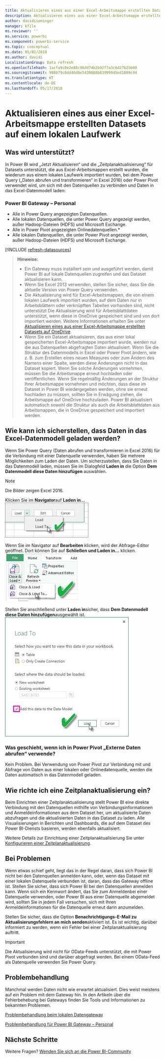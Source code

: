 ```yaml
---
title: Aktualisieren eines aus einer Excel-Arbeitsmappe erstellten Datasets – lokal
description: Aktualisieren eines aus einer Excel-Arbeitsmappe erstellten Datasets auf einem lokalen Laufwerk
author: davidiseminger
manager: kfile
ms.reviewer: ''
ms.service: powerbi
ms.component: powerbi-service
ms.topic: conceptual
ms.date: 05/02/2018
ms.author: davidi
LocalizationGroup: Data refresh
ms.openlocfilehash: 1acfa9c0e2e88c98dd74b2b92f7a3c6d27b25b00
ms.sourcegitcommit: 998b79c0dd46d0e5439888b83999945ed1809c94
ms.translationtype: HT
ms.contentlocale: de-DE
ms.lasthandoff: 05/17/2018
---
```

# <a name="refresh-a-dataset-created-from-an-excel-workbook-on-a-local-drive"></a>Aktualisieren eines aus einer Excel-Arbeitsmappe erstellten Datasets auf einem lokalen Laufwerk
## <a name="whats-supported"></a>Was wird unterstützt?
In Power BI wird „Jetzt Aktualisieren“ und die „Zeitplanaktualisierung“ für Datasets unterstützt, die aus Excel-Arbeitsmappen erstellt wurden, die wiederum aus einem lokalen Laufwerk importiert wurden, bei dem Power Query („Daten abrufen und transformieren“ in Excel 2016) oder Power Pivot verwendet wird, um sich mit den Datenquellen zu verbinden und Daten in das Excel-Datenmodell laden:  

### <a name="power-bi-gateway---personal"></a>Power BI Gateway – Personal
* Alle in Power Query angezeigten Datenquellen.
* Alle lokalen Datenquellen, die unter Power Query angezeigt werden, außer Hadoop-Dateien (HDFS) und Microsoft Exchange.
* Alle in Power Pivot angezeigten Onlinedatenquellen.\*
* Alle lokalen Datenquellen, die unter Power Pivot angezeigt werden, außer Hadoop-Dateien (HDFS) und Microsoft Exchange.

<!-- Refresh Data sources-->
[!INCLUDE [refresh-datasources](./includes/refresh-datasources.md)]

> **Hinweise:**  
> 
> * Ein Gateway muss installiert sein und ausgeführt werden, damit Power BI auf lokale Datenquellen zugreifen und das Dataset aktualisieren kann.
> * Wenn Sie Excel 2013 verwenden, stellen Sie sicher, dass Sie die aktuelle Version von Power Query verwenden.
> * Die Aktualisierung wird für Excel-Arbeitsmappen, die von einem lokalen Laufwerk importiert wurden, auf dem Daten nur in Arbeitsblättern oder verknüpften Tabellen vorhanden sind, nicht unterstützt Die Aktualisierung wird für Arbeitsblattdaten unterstützt, wenn diese in OneDrive gespeichert sind und von dort importiert werden. Weitere Informationen erhalten Sie unter [Aktualisieren eines aus einer Excel-Arbeitsmappe erstellten Datasets auf OneDrive](refresh-excel-file-onedrive.md).
> * Wenn Sie ein Dataset aktualisieren, das aus einer lokal gespeicherten Excel-Arbeitsmappe importiert wurde, werden nur die aus Datenquellen abgefragten Daten aktualisiert. Wenn Sie die Struktur des Datenmodells in Excel oder Power Pivot ändern, wie z. B. zum Erstellen eines neuen Measures oder zum Ändern des Namens einer Spalte, werden diese Änderungen nicht in das Dataset kopiert. Wenn Sie solche Änderungen vornehmen, müssen Sie die Arbeitsmappe erneut hochladen oder veröffentlichen. Wenn Sie regelmäßig Änderungen an der Struktur Ihrer Arbeitsmappe vornehmen und möchten, dass diese im Dataset in Power BI wiedergegeben werden, ohne sie erneut hochladen zu müssen, sollten Sie in Erwägung ziehen, die Arbeitsmappe auf OneDrive hochzuladen. Power BI aktualisiert automatisch sowohl die Struktur als auch die Arbeitsblattdaten aus Arbeitsmappen, die in OneDrive gespeichert und importiert werden.
> 
> 

## <a name="how-do-i-make-sure-data-is-loaded-to-the-excel-data-model"></a>Wie kann ich sicherstellen, dass Daten in das Excel-Datenmodell geladen werden?
Wenn Sie Power Query (Daten abrufen und transformieren in Excel 2016) für die Verbindung mit einer Datenquelle verwenden, haben Sie mehrere Möglichkeiten zum Laden der Daten. Um sicherzustellen, dass Sie Daten in das Datenmodell laden, müssen Sie im Dialogfeld **Laden in** die Option **Dem Datenmodell diese Daten hinzufügen** auswählen.

> [!NOTE]
> Die Bilder zeigen Excel 2016.
> 
> 

Klicken Sie im **Navigator**auf **Laden in...**  
    ![](media/refresh-excel-file-local-drive/refresh_loadtodm_1.png)

Wenn Sie im Navigator auf **Bearbeiten** klicken, wird der Abfrage-Editor geöffnet. Dort können Sie auf **Schließen und Laden in...** klicken.  
    ![](media/refresh-excel-file-local-drive/refresh_loadtodm_2.png)

Stellen Sie anschließend unter **Laden in**sicher, dass **Dem Datenmodell diese Daten hinzufügen**ausgewählt ist.  
    ![](media/refresh-excel-file-local-drive/refresh_loadtodm_3.png)

### <a name="what-if-i-use-get-external-data-in-power-pivot"></a>Was geschieht, wenn ich in Power Pivot „Externe Daten abrufen“ verwende?
Kein Problem. Bei Verwendung von Power Pivot zur Verbindung mit und Abfrage von Daten aus einer lokalen oder Onlinedatenquelle, werden die Daten automatisch in das Datenmodell geladen.

## <a name="how-do-i-schedule-refresh"></a>Wie richte ich eine Zeitplanaktualisierung ein?
Beim Einrichten einer Zeitplanaktualisierung stellt Power BI eine direkte Verbindung mit den Datenquellen mithilfe von Verbindungsinformationen und Anmeldeinformationen aus dem Dataset her, um aktualisierte Daten abzufragen und die aktualisierten Daten in das Dataset zu laden. Alle Visualisierungen in Berichten und Dashboards, die auf dem Dataset des Power BI-Diensts basieren, werden ebenfalls aktualisiert.

Weitere Details zur Einrichtung einer Zeitplanaktualisierung Sie unter [Konfigurieren einer Zeitplanaktualisierung](refresh-scheduled-refresh.md).

## <a name="when-things-go-wrong"></a>Bei Problemen
Wenn etwas schief geht, liegt das in der Regel daran, dass sich Power BI nicht bei den Datenquellen anmelden kann, oder, wenn das Dataset mit einer lokalen Datenquelle verbunden ist, daran, dass das Gateway offline ist. Stellen Sie sicher, dass sich Power BI bei den Datenquellen anmelden kann. Wenn sich ein Kennwort ändert, das Sie zum Anmeldenbei einer Datenquelle  verwenden, oder Power BI aus einer Datenquelle abgemeldet wird, sollten Sie in jedem Fall versuchen, sich mit Ihren Anmeldeinformationen für die Datenquelle erneut darin anzumelden.

Stellen Sie sicher, dass die Option **Benachrichtigungs-E-Mail zu Aktualisierungsfehlern an mich senden**aktiviert ist. Es ist wichtig, darüber informiert zu werden, wenn ein Fehler bei einer Zeitplanaktualisierung auftritt.

>[!IMPORTANT]
>Die Aktualisierung wird nicht für OData-Feeds unterstützt, die mit Power Pivot verbunden sind und darüber abgefragt werden. Bei einem OData-Feed als Datenquelle verwenden Sie Power Query.

## <a name="troubleshooting"></a>Problembehandlung
Manchmal werden Daten nicht wie erwartet aktualisiert. Dies weist meistens auf ein Problem mit dem Gateway hin. In den Artikeln über die Fehlerbehebung bei Gateways finden Sie Tools und Informationen zu bekannten Problemen.

[Problembehandlung beim lokalen Datengateway](service-gateway-onprem-tshoot.md)

[Problembehandlung für Power BI Gateway – Personal](service-admin-troubleshooting-power-bi-personal-gateway.md)

## <a name="next-steps"></a>Nächste Schritte
Weitere Fragen? [Wenden Sie sich an die Power BI-Community](http://community.powerbi.com/)

